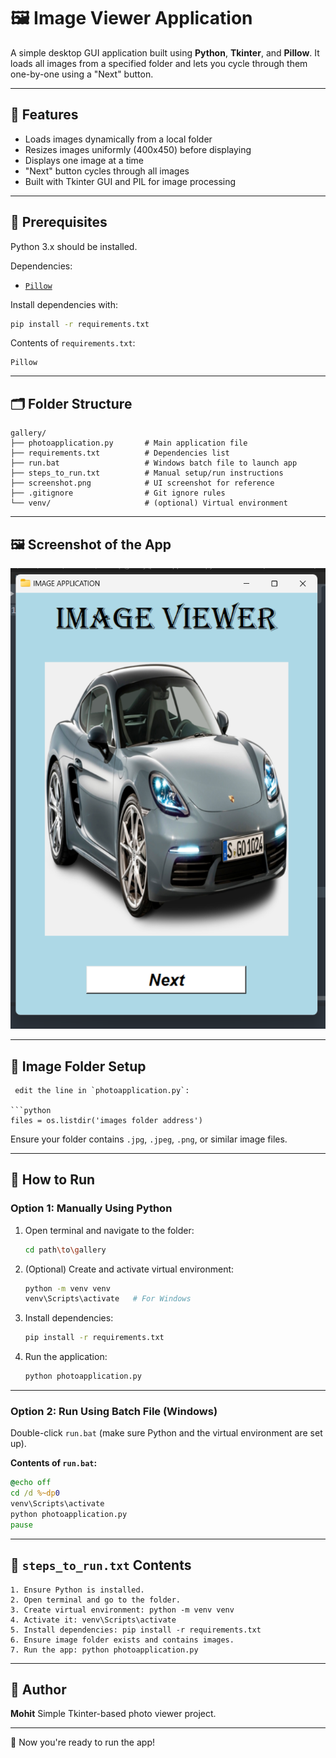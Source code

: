 # 🖼️ Image Viewer Application

A simple desktop GUI application built using **Python**, **Tkinter**, and **Pillow**. It loads all images from a specified folder and lets you cycle through them one-by-one using a "Next" button.

---

## 📌 Features

* Loads images dynamically from a local folder
* Resizes images uniformly (400x450) before displaying
* Displays one image at a time
* "Next" button cycles through all images
* Built with Tkinter GUI and PIL for image processing

---

## 🧾 Prerequisites

Python 3.x should be installed.

Dependencies:

* [`Pillow`](https://pypi.org/project/Pillow/)

Install dependencies with:

```bash
pip install -r requirements.txt
```

Contents of `requirements.txt`:

```
Pillow
```

---

## 🗂️ Folder Structure

```
gallery/
├── photoapplication.py       # Main application file
├── requirements.txt          # Dependencies list
├── run.bat                   # Windows batch file to launch app
├── steps_to_run.txt          # Manual setup/run instructions
├── screenshot.png            # UI screenshot for reference
├── .gitignore                # Git ignore rules
└── venv/                     # (optional) Virtual environment
```

---

## 🖼️ Screenshot of the App

![App Screenshot](./screenshot.png)

---

## 📂 Image Folder Setup


```
 edit the line in `photoapplication.py`:

```python
files = os.listdir('images folder address')
```

Ensure your folder contains `.jpg`, `.jpeg`, `.png`, or similar image files.

---

## 🚀 How to Run

### Option 1: Manually Using Python

1. Open terminal and navigate to the folder:

   ```bash
   cd path\to\gallery
   ```

2. (Optional) Create and activate virtual environment:

   ```bash
   python -m venv venv
   venv\Scripts\activate   # For Windows
   ```

3. Install dependencies:

   ```bash
   pip install -r requirements.txt
   ```

4. Run the application:

   ```bash
   python photoapplication.py
   ```

---

### Option 2: Run Using Batch File (Windows)

Double-click `run.bat` (make sure Python and the virtual environment are set up).

**Contents of `run.bat`:**

```bat
@echo off
cd /d %~dp0
venv\Scripts\activate
python photoapplication.py
pause
```

---

## 📜 `steps_to_run.txt` Contents

```
1. Ensure Python is installed.
2. Open terminal and go to the folder.
3. Create virtual environment: python -m venv venv
4. Activate it: venv\Scripts\activate
5. Install dependencies: pip install -r requirements.txt
6. Ensure image folder exists and contains images.
7. Run the app: python photoapplication.py
```

---

## 🙋 Author

**Mohit**
Simple Tkinter-based photo viewer project.

---

📆 Now you're ready to run the app!
